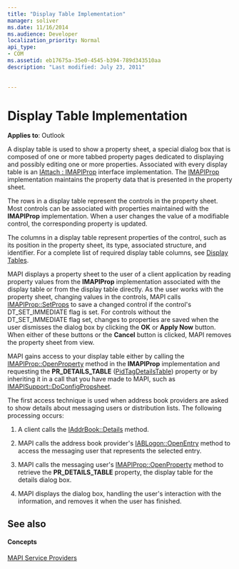 ```yaml
---
title: "Display Table Implementation"
manager: soliver
ms.date: 11/16/2014
ms.audience: Developer
localization_priority: Normal
api_type:
- COM
ms.assetid: eb17675a-35e0-4545-b394-789d343510aa
description: "Last modified: July 23, 2011"
 
 
---
```


# Display Table Implementation

  
  
**Applies to**: Outlook 
  
A display table is used to show a property sheet, a special dialog box that is composed of one or more tabbed property pages dedicated to displaying and possibly editing one or more properties. Associated with every display table is an [IAttach : IMAPIProp](iattachimapiprop.md) interface implementation. The [IMAPIProp](imapipropiunknown.md) implementation maintains the property data that is presented in the property sheet. 
  
The rows in a display table represent the controls in the property sheet. Most controls can be associated with properties maintained with the **IMAPIProp** implementation. When a user changes the value of a modifiable control, the corresponding property is updated. 
  
The columns in a display table represent properties of the control, such as its position in the property sheet, its type, associated structure, and identifier. For a complete list of required display table columns, see [Display Tables](display-tables.md).
  
MAPI displays a property sheet to the user of a client application by reading property values from the **IMAPIProp** implementation associated with the display table or from the display table directly. As the user works with the property sheet, changing values in the controls, MAPI calls [IMAPIProp::SetProps](imapiprop-setprops.md) to save a changed control if the control's DT_SET_IMMEDIATE flag is set. For controls without the DT_SET_IMMEDIATE flag set, changes to properties are saved when the user dismisses the dialog box by clicking the **OK** or **Apply Now** button. When either of these buttons or the **Cancel** button is clicked, MAPI removes the property sheet from view. 
  
MAPI gains access to your display table either by calling the [IMAPIProp::OpenProperty](imapiprop-openproperty.md) method in the **IMAPIProp** implementation and requesting the **PR_DETAILS_TABLE** ([PidTagDetailsTable](pidtagdetailstable-canonical-property.md)) property or by inheriting it in a call that you have made to MAPI, such as [IMAPISupport::DoConfigPropsheet](imapisupport-doconfigpropsheet.md).
  
The first access technique is used when address book providers are asked to show details about messaging users or distribution lists. The following processing occurs:
  
1. A client calls the [IAddrBook::Details](iaddrbook-details.md) method. 
    
2. MAPI calls the address book provider's [IABLogon::OpenEntry](iablogon-openentry.md) method to access the messaging user that represents the selected entry. 
    
3. MAPI calls the messaging user's [IMAPIProp::OpenProperty](imapiprop-openproperty.md) method to retrieve the **PR_DETAILS_TABLE** property, the display table for the details dialog box. 
    
4. MAPI displays the dialog box, handling the user's interaction with the information, and removes it when the user has finished. 
    
## See also

#### Concepts

[MAPI Service Providers](mapi-service-providers.md)

